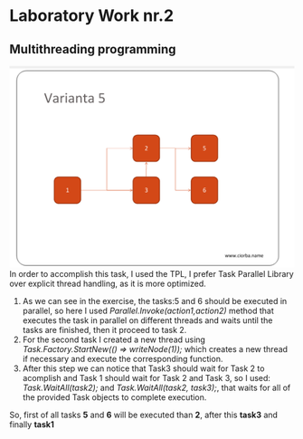 # Laboratory Work nr.2
## Multithreading programming
![alt text](https://github.com/Arina29/PR_Labs/blob/master/lab2Varianta.png "Logo Title Text 1")
 In order to accomplish this task, I used the TPL, I prefer Task Parallel Library over explicit thread handling, as it is more optimized.
 1. As we can see in the exercise, the tasks:5 and 6 should be executed in parallel, so here I used _Parallel.Invoke(action1,action2)_ method that executes the task in parallel on different threads and waits until the tasks are finished, then it proceed to task 2.
2. For the second task I created a new thread using  _Task.Factory.StartNew(() => writeNode(1));_ which creates a new thread if necessary and execute the corresponding function.
3. After this step we can notice that Task3 should wait for Task 2 to acomplish and Task 1 should wait for Task 2 and Task 3, so I used: _Task.WaitAll(task2);_ and _Task.WaitAll(task2, task3);_, that waits for all of the provided Task objects to complete execution.  

So, first of all tasks __5__ and __6__ will be executed than __2__, after this __task3__ and finally __task1__

